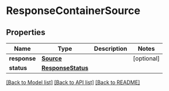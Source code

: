 # ResponseContainerSource

## Properties
Name | Type | Description | Notes
------------ | ------------- | ------------- | -------------
**response** | [**Source**](Source.md) |  | [optional] 
**status** | [**ResponseStatus**](ResponseStatus.md) |  | 

[[Back to Model list]](../README.md#documentation-for-models) [[Back to API list]](../README.md#documentation-for-api-endpoints) [[Back to README]](../README.md)


